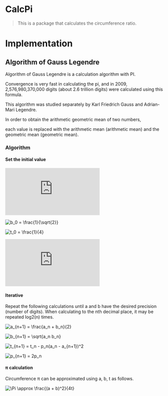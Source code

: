 # CalcPi

> This is a package that calculates the circumference ratio.

# Implementation

## Algorithm of Gauss Legendre

Algorithm of Gauss Legendre is a calculation algorithm with PI.

Convergence is very fast in calculating the pi, and in 2009, 2,576,980,370,000 digits 
(about 2.6 trillion digits) were calculated using this formula.

This algorithm was studied separately by Karl Friedrich Gauss and Adrian-Mari Legendre. 

In order to obtain the arithmetic geometric mean of two numbers,
 
 each value is replaced with the arithmetic mean (arithmetic mean) and the geometric mean (geometric mean).

### Algorithm

#### Set the initial value

![a_0 = 1](https://latex.codecogs.com/png.latex?a_0&space;=&space;1)

![b_0 = \frac{1}{\sqrt{2}}](https://latex.codecogs.com/png.latex?b_0&space;=&space;\frac{1}{\sqrt{2}})

![t_0 = \frac{1}{4}](https://latex.codecogs.com/png.latex?t_0&space;=&space;\frac{1}{4})

![p_0 = 1](https://latex.codecogs.com/png.latex?p_0&space;=&space;1)

#### Iterative
Repeat the following calculations until a and b have the desired precision (number of digits).
When calculating to the nth decimal place, it may be repeated log2(n) times.

![a_{n+1} = \frac{a_n + b_n}{2}](https://latex.codecogs.com/png.latex?a_{n&plus;1}&space;=&space;\frac{a_n&space;&plus;&space;b_n}{2})

![b_{n+1} = \sqrt{a_n b_n}](https://latex.codecogs.com/png.latex?b_{n&plus;1}&space;=&space;\sqrt{a_n&space;b_n})

![t_{n+1} = t_n - p_n(a_n - a_{n+1})^2](https://latex.codecogs.com/png.latex?t_{n&plus;1}&space;=&space;t_n&space;-&space;p_n(a_n&space;-&space;a_{n&plus;1})^2)

![p_{n+1} = 2p_n](https://latex.codecogs.com/png.latex?p_{n&plus;1}&space;=&space;2p_n)

#### π calculation

Circumference π can be approximated using a, b, t as follows.

![\Pi \approx \frac{(a + b)^2}{4t}](https://latex.codecogs.com/png.latex?\Pi&space;\approx&space;\frac{(a&space;&plus;&space;b)^2}{4t})

